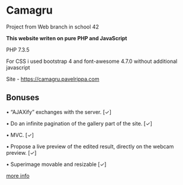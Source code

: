 # Camagru
Project from Web branch in school 42

**This website writen on pure PHP and JavaScript**

PHP 7.3.5

For CSS i used bootstrap 4 and font-awesome 4.7.0 without additional javascript

Site - https://camagru.pavelrippa.com

## Bonuses
• “AJAXify” exchanges with the server.                                         [✓]

• Do an infinite pagination of the gallery part of the site.                   [✓]

• MVC.                                                                         [✓]

• Propose a live preview of the edited result, directly on the webcam preview. [✓]

• Superimage movable and resizable                                             [✓]

[more info](https://github.com/prippa/Camagru/blob/master/camagru.en.pdf)
